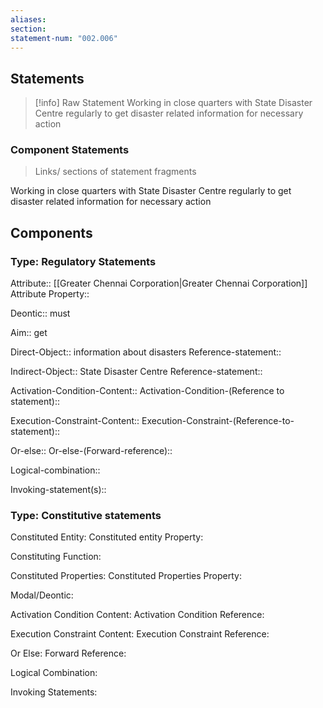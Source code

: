 ```yaml
---
aliases: 
section: 
statement-num: "002.006"
---
```

## Statements 
> [!info] Raw Statement
> Working in close quarters with State Disaster Centre regularly to get disaster related information for necessary action 
> 

### Component Statements
> Links/ sections of statement fragments 

Working in close quarters with State Disaster Centre regularly to get disaster related information for necessary action 

## Components

### Type: Regulatory Statements
Attribute:: [[Greater Chennai Corporation|Greater Chennai Corporation]]
	Attribute Property:: 

Deontic:: must 

Aim:: get  

Direct-Object:: information about disasters
	Reference-statement::

Indirect-Object:: State Disaster Centre
	Reference-statement::

Activation-Condition-Content::
	Activation-Condition-(Reference to statement)::

Execution-Constraint-Content::
	Execution-Constraint-(Reference-to-statement)::

Or-else::
	Or-else-(Forward-reference)::

Logical-combination::

Invoking-statement(s)::


### Type: Constitutive statements

Constituted Entity:
	Constituted entity Property:

Constituting Function:

Constituted Properties:
	Constituted Properties Property:

Modal/Deontic:

Activation Condition Content:
	Activation Condition Reference:

Execution Constraint Content:
	Execution Constraint Reference:

Or Else:
	Forward Reference:

Logical Combination:

Invoking Statements:

